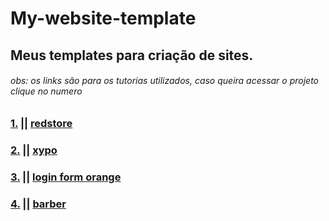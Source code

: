 # My-website-template
## Meus templates para criação de sites.
###### obs: os links são para os tutorias utilizados, caso queira acessar o projeto clique no numero

### [1.](https://github.com/Miguel-EpicJS/My-website-template/tree/main/redstore) || [redstore](https://youtu.be/yQimoqo0-7g)

### [2.](https://github.com/Miguel-EpicJS/My-website-template/tree/main/xypo) || [xypo](https://youtu.be/zmun7JzWGPE)

### [3.](https://github.com/Miguel-EpicJS/My-website-template/tree/main/loginFormOrange) || [login form orange](https://www.youtube.com/watch?v=L5WWrGMsnpw)

### [4.](https://github.com/Miguel-EpicJS/My-website-template/tree/main/barber) || [barber](https://www.youtube.com/watch?v=lBfshkPlMW8)
